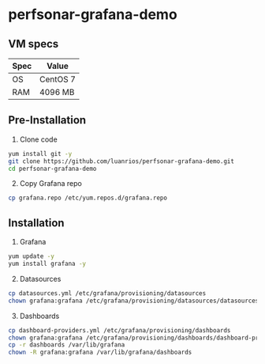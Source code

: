 # perfsonar-grafana-demo

## VM specs

| Spec | Value |
| --- | --- |
| OS | CentOS 7 |
| RAM | 4096 MB |

## Pre-Installation

1. Clone code
```bash
yum install git -y
git clone https://github.com/luanrios/perfsonar-grafana-demo.git
cd perfsonar-grafana-demo
```

2. Copy Grafana repo
```bash
cp grafana.repo /etc/yum.repos.d/grafana.repo
```

## Installation

1. Grafana
```bash
yum update -y
yum install grafana -y
```

2. Datasources
```bash
cp datasources.yml /etc/grafana/provisioning/datasources
chown grafana:grafana /etc/grafana/provisioning/datasources/datasources.yml
```

3. Dashboards
```bash
cp dashboard-providers.yml /etc/grafana/provisioning/dashboards
chown grafana:grafana /etc/grafana/provisioning/dashboards/dashboard-providers.yml
cp -r dashboards /var/lib/grafana
chown -R grafana:grafana /var/lib/grafana/dashboards
```
